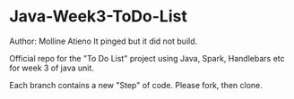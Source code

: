 # Java-Week3-ToDo-List

Author: Molline Atieno
It pinged but it did not build.


Official repo for the "To Do List" project using Java, Spark, Handlebars etc for week 3 of java unit.

Each branch contains a new "Step" of code. Please fork, then clone.